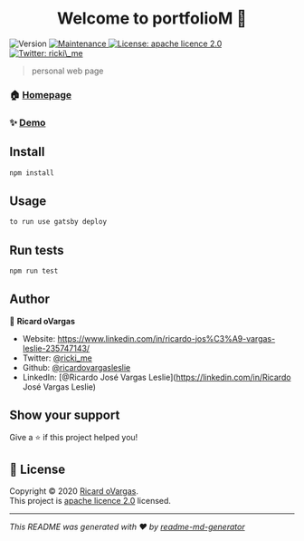 <h1 align="center">Welcome to portfolioM 👋</h1>
<p>
  <img alt="Version" src="https://img.shields.io/badge/version-1.0.0-blue.svg?cacheSeconds=2592000" />
  <a href="https://github.com/gatsbyjs/gatsby-starter-default/graphs/commit-activity" target="_blank">
    <img alt="Maintenance" src="https://img.shields.io/badge/Maintained%3F-yes-green.svg" />
  </a>
  <a href="https://github.com/gatsbyjs/gatsby-starter-default/blob/master/LICENSE" target="_blank">
    <img alt="License: apache licence 2.0" src="https://img.shields.io/github/license/ricardovargasleslie/portfolioM" />
  </a>
  <a href="https://twitter.com/ricki\_me" target="_blank">
    <img alt="Twitter: ricki\_me" src="https://img.shields.io/twitter/follow/ricki\_me.svg?style=social" />
  </a>
</p>

> personal web page

### 🏠 [Homepage](https://ricardovargasleslie.github.io/my-portfolio/#)

### ✨ [Demo](https://ricardovargasleslie.github.io/my-portfolio/#)

## Install

```sh
npm install
```

## Usage

```sh
to run use gatsby deploy
```

## Run tests

```sh
npm run test
```

## Author

👤 **Ricard oVargas**

* Website: https://www.linkedin.com/in/ricardo-jos%C3%A9-vargas-leslie-235747143/
* Twitter: [@ricki\_me](https://twitter.com/ricki\_me)
* Github: [@ricardovargasleslie](https://github.com/ricardovargasleslie)
* LinkedIn: [@Ricardo José Vargas Leslie](https://linkedin.com/in/Ricardo José Vargas Leslie)

## Show your support

Give a ⭐️ if this project helped you!

## 📝 License

Copyright © 2020 [Ricard oVargas](https://github.com/ricardovargasleslie).<br />
This project is [apache licence 2.0](https://github.com/gatsbyjs/gatsby-starter-default/blob/master/LICENSE) licensed.

***
_This README was generated with ❤️ by [readme-md-generator](https://github.com/kefranabg/readme-md-generator)_